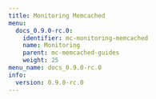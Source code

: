 ```yaml
---
title: Monitoring Memcached
menu:
  docs_0.9.0-rc.0:
    identifier: mc-monitoring-memcached
    name: Monitoring
    parent: mc-memcached-guides
    weight: 25
menu_name: docs_0.9.0-rc.0
info:
  version: 0.9.0-rc.0
---
```


